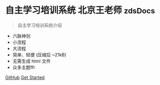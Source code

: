 <!-- _coverpage.md -->


<!-- ![logo](_media/icon.jpg) -->

# 自主学习培训系统 北京王老师 <small>zdsDocs</small>

> 自主学习培训系统介绍

- 六脉神剑
- 小流程
- 大流程
- 简单、轻便 (压缩后 ~21kB)
- 无需生成 html 文件
- 众多主题ffr

[GitHub](https://github.com/docsifyjs/docsify/)
[Get Started](#docsify)
